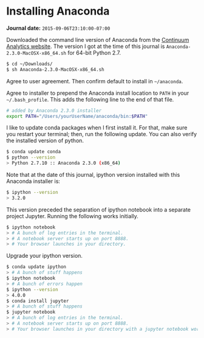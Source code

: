 # Installing Anaconda

**Journal date:** `2015-09-06T23:10:00-07:00`

Downloaded the command line version of Anaconda from the [Continuum Analytics
website](http://continuum.io/downloads). The version I got at the time of this
journal is `Anaconda-2.3.0-MacOSX-x86_64.sh` for 64-bit Python 2.7. 

```bash
$ cd ~/Downloads/
$ sh Anaconda-2.3.0-MacOSX-x86_64.sh
```

Agree to user agreement. Then confirm default to install in `~/anaconda`.

Agree to installer to prepend the Anaconda install location to `PATH` in your
`~/.bash_profile`. This adds the following line to the end of that file.

```bash
# added by Anaconda 2.3.0 installer
export PATH="/Users/yourUserName/anaconda/bin:$PATH"
```

I like to update conda packages when I first install it. For that, make sure you
restart your terminal; then, run the following update. You can also verify the
installed version of python.

```bash
$ conda update conda
$ python --version
> Python 2.7.10 :: Anaconda 2.3.0 (x86_64)
```

Note that at the date of this journal, ipython version installed with this
Anaconda installer is:

```bash
$ ipython --version
> 3.2.0
```

This version preceded the separation of ipython notebook into a separate project
Jupyter. Running the following works initially.

```bash
$ ipython notebook
> # A bunch of log entries in the terminal. 
> # A notebook server starts up on port 8888.
> # Your browser launches in your directory.
```

Upgrade your ipython version.

```bash
$ conda update ipython
> # A bunch of stuff happens
$ ipython notebook
> # A bunch of errors happen
$ ipython --version
> 4.0.0
$ conda install jupyter
> # A bunch of stuff happens
$ jupyter notebook
> # A bunch of log entries in the terminal. 
> # A notebook server starts up on port 8888.
> # Your browser launches in your directory with a jupyter notebook working.
```
